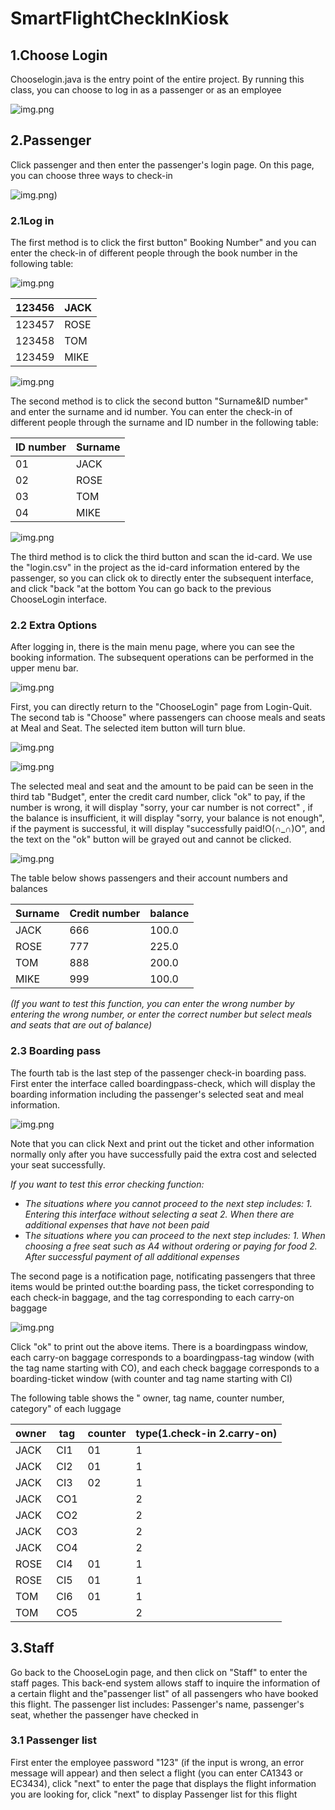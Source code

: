 # SmartFlightCheckInKiosk

## 1.Choose Login

Chooselogin.java is the entry point of the entire project. By running this class, you can choose to log in as a passenger or as an employee

![img.png](ReadmeImg/chooselogin.png)

## 2.Passenger

Click passenger and then enter the passenger's login page. On this page, you can choose three ways to check-in

![img.png](ReadmeImg/login.png))


### 2.1Log in

The first method is to click the first button" Booking Number" and you can enter the check-in of different people through the book number in the following table:

![img.png](ReadmeImg/login-1.png)

| 123456 | JACK |
| ------ | ---- |
| 123457 | ROSE |
| 123458 | TOM  |
| 123459 | MIKE |

![img.png](ReadmeImg/login-2.png)

The second method is to click the second button "Surname&ID number" and enter the surname and id number. You can enter the check-in of different people through the surname and ID number in the following table:

| ID number | Surname |
| --------- | ------- |
| 01        | JACK    |
| 02        | ROSE    |
| 03        | TOM     |
| 04        | MIKE    |

![img.png](ReadmeImg/login-3.png)

The third method is to click the third button and scan the id-card. We use the "login.csv" in the project as the id-card information entered by the passenger, so you can click ok to directly enter the subsequent interface, and click "back "at the bottom You can go back to the previous ChooseLogin interface.



### 2.2 Extra Options 

After logging in,  there is the main menu page, where you can see the booking information. The subsequent operations can be performed in the upper menu bar. 

![img.png](ReadmeImg/mainmenu.png)

First, you can directly return to the "ChooseLogin" page from Login-Quit. The second tab is "Choose" where passengers can choose meals and seats at Meal and Seat. The selected item button will turn blue.

![img.png](ReadmeImg/mainmenu-meal.png)

![img.png](ReadmeImg/mainmenu-seat.png)

The selected meal and seat and the amount to be paid can be seen in the third tab "Budget", enter the credit card number, click "ok" to pay, if the number is wrong, it will display "sorry, your car number is not correct" , if the balance is insufficient, it will display "sorry, your balance is not enough", if the payment is successful, it will display "successfully paid!O(∩_∩)O", and the text on the "ok" button will be grayed out and cannot be clicked.

![img.png](ReadmeImg/budget.png)

 The table below shows passengers and their account numbers and balances

| Surname | Credit number | balance |
| ------- | ------------- | ------- |
| JACK    | 666           | 100.0   |
| ROSE    | 777           | 225.0   |
| TOM     | 888           | 200.0   |
| MIKE    | 999           | 100.0   |

_(If you want to test this function, you can enter the wrong number by entering the wrong number, or enter the correct number but select meals and seats that are out of balance)_

### 2.3 Boarding pass

The fourth tab is the last step of the passenger check-in boarding pass. First enter the interface called boardingpass-check, which will display the boarding information including the passenger's selected seat and meal information.

![img.png](ReadmeImg/boardingpass-check.png)

Note that you can click Next and print out the ticket and other information normally only after you have successfully paid the extra cost and selected your seat successfully.

 *If you want to test this error checking function:*

* *The situations where you cannot proceed to the next step includes: 1. Entering this interface without selecting a seat 2. When there are additional expenses that have not been paid*
* T*he situations where you can proceed to the next step includes: 1. When choosing a free seat such as A4 without ordering or paying for food 2. After successful payment of all additional expenses*

The second page is a notification page, notificating passengers that three items would be printed out:the boarding pass, the ticket corresponding to each check-in baggage, and the tag corresponding to each carry-on baggage

![img.png](ReadmeImg/boardingpass-final.png)

Click "ok" to print out the above items. There is a boardingpass window, each carry-on baggage corresponds to a boardingpass-tag window (with the tag name starting with CO), and each check baggage corresponds to a boarding-ticket window (with counter and tag name starting with CI) 

The following table shows the " owner, tag name, counter number, category" of each luggage

| owner | tag  | counter | type(1.check-in 2.carry-on) |
| ----- | ---- | ------- | --------------------------- |
| JACK  | CI1  | 01      | 1                           |
| JACK  | CI2  | 01      | 1                           |
| JACK  | CI3  | 02      | 1                           |
| JACK  | CO1  |         | 2                           |
| JACK  | CO2  |         | 2                           |
| JACK  | CO3  |         | 2                           |
| JACK  | CO4  |         | 2                           |
| ROSE  | CI4  | 01      | 1                           |
| ROSE  | CI5  | 01      | 1                           |
| TOM   | CI6  | 01      | 1                           |
| TOM   | CO5  |         | 2                           |

## 3.Staff

Go back to the ChooseLogin page, and then click on "Staff" to enter the staff pages. This back-end system allows staff to inquire the information of a certain flight and the"passenger list" of all passengers who have booked this flight. The passenger list includes: Passenger's name, passenger's seat, whether the passenger have checked in

### 3.1 Passenger list

First enter the employee password "123" (if the input is wrong, an error message will appear) and then select a flight (you can enter CA1343 or EC3434), click "next" to enter the page that displays the flight information you are looking for, click "next" to display Passenger list for this flight